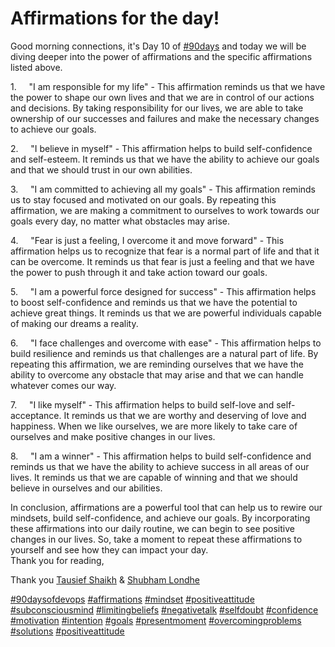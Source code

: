 # Affirmations for the day!

Good morning connections, it's Day 10 of [#90days](https://www.linkedin.com/feed/hashtag/?keywords=90days&highlightedUpdateUrns=urn%3Ali%3Aactivity%3A7023858930409705473) and today we will be diving deeper into the power of affirmations and the specific affirmations listed above.  
  
1.     "I am responsible for my life" - This affirmation reminds us that we have the power to shape our own lives and that we are in control of our actions and decisions. By taking responsibility for our lives, we are able to take ownership of our successes and failures and make the necessary changes to achieve our goals.  
  
2.     "I believe in myself" - This affirmation helps to build self-confidence and self-esteem. It reminds us that we have the ability to achieve our goals and that we should trust in our own abilities.  
  
3.     "I am committed to achieving all my goals" - This affirmation reminds us to stay focused and motivated on our goals. By repeating this affirmation, we are making a commitment to ourselves to work towards our goals every day, no matter what obstacles may arise.  
  
4.     "Fear is just a feeling, I overcome it and move forward" - This affirmation helps us to recognize that fear is a normal part of life and that it can be overcome. It reminds us that fear is just a feeling and that we have the power to push through it and take action toward our goals.  
  
5.     "I am a powerful force designed for success" - This affirmation helps to boost self-confidence and reminds us that we have the potential to achieve great things. It reminds us that we are powerful individuals capable of making our dreams a reality.  
  
6.     "I face challenges and overcome with ease" - This affirmation helps to build resilience and reminds us that challenges are a natural part of life. By repeating this affirmation, we are reminding ourselves that we have the ability to overcome any obstacle that may arise and that we can handle whatever comes our way.  
  
7.     "I like myself" - This affirmation helps to build self-love and self-acceptance. It reminds us that we are worthy and deserving of love and happiness. When we like ourselves, we are more likely to take care of ourselves and make positive changes in our lives.  
  
8.     "I am a winner" - This affirmation helps to build self-confidence and reminds us that we have the ability to achieve success in all areas of our lives. It reminds us that we are capable of winning and that we should believe in ourselves and our abilities.  
  
In conclusion, affirmations are a powerful tool that can help us to rewire our mindsets, build self-confidence, and achieve our goals. By incorporating these affirmations into our daily routine, we can begin to see positive changes in our lives. So, take a moment to repeat these affirmations to yourself and see how they can impact your day.  
Thank you for reading,  
  
Thank you [Tausief Shaikh](https://www.linkedin.com/in/ACoAAA-y4eMBDS3t7aG32tY5JnuUK-Xc8dgA5MY) & [Shubham Londhe](https://www.linkedin.com/in/ACoAABhZ4kMBt55axHJpEnVRp0UOUl-_JwwmPwk)  
  
[#90daysofdevops](https://www.linkedin.com/feed/hashtag/?keywords=90daysofdevops&highlightedUpdateUrns=urn%3Ali%3Aactivity%3A7023858930409705473) [#affirmations](https://www.linkedin.com/feed/hashtag/?keywords=affirmations&highlightedUpdateUrns=urn%3Ali%3Aactivity%3A7023858930409705473) [#mindset](https://www.linkedin.com/feed/hashtag/?keywords=mindset&highlightedUpdateUrns=urn%3Ali%3Aactivity%3A7023858930409705473) [#positiveattitude](https://www.linkedin.com/feed/hashtag/?keywords=positiveattitude&highlightedUpdateUrns=urn%3Ali%3Aactivity%3A7023858930409705473) [#subconsciousmind](https://www.linkedin.com/feed/hashtag/?keywords=subconsciousmind&highlightedUpdateUrns=urn%3Ali%3Aactivity%3A7023858930409705473) [#limitingbeliefs](https://www.linkedin.com/feed/hashtag/?keywords=limitingbeliefs&highlightedUpdateUrns=urn%3Ali%3Aactivity%3A7023858930409705473) [#negativetalk](https://www.linkedin.com/feed/hashtag/?keywords=negativetalk&highlightedUpdateUrns=urn%3Ali%3Aactivity%3A7023858930409705473) [#selfdoubt](https://www.linkedin.com/feed/hashtag/?keywords=selfdoubt&highlightedUpdateUrns=urn%3Ali%3Aactivity%3A7023858930409705473) [#confidence](https://www.linkedin.com/feed/hashtag/?keywords=confidence&highlightedUpdateUrns=urn%3Ali%3Aactivity%3A7023858930409705473) [#motivation](https://www.linkedin.com/feed/hashtag/?keywords=motivation&highlightedUpdateUrns=urn%3Ali%3Aactivity%3A7023858930409705473) [#intention](https://www.linkedin.com/feed/hashtag/?keywords=intention&highlightedUpdateUrns=urn%3Ali%3Aactivity%3A7023858930409705473) [#goals](https://www.linkedin.com/feed/hashtag/?keywords=goals&highlightedUpdateUrns=urn%3Ali%3Aactivity%3A7023858930409705473) [#presentmoment](https://www.linkedin.com/feed/hashtag/?keywords=presentmoment&highlightedUpdateUrns=urn%3Ali%3Aactivity%3A7023858930409705473) [#overcomingproblems](https://www.linkedin.com/feed/hashtag/?keywords=overcomingproblems&highlightedUpdateUrns=urn%3Ali%3Aactivity%3A7023858930409705473) [#solutions](https://www.linkedin.com/feed/hashtag/?keywords=solutions&highlightedUpdateUrns=urn%3Ali%3Aactivity%3A7023858930409705473) [#positiveattitude](https://www.linkedin.com/feed/hashtag/?keywords=positiveattitude&highlightedUpdateUrns=urn%3Ali%3Aactivity%3A7023858930409705473)